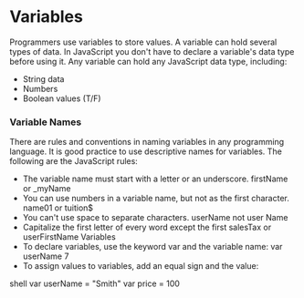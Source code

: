 # Variables

Programmers use variables to store values. A variable can hold several types of data. In JavaScript you don't have to declare a variable's data type before using it. Any variable can hold any JavaScript data type, including:

* String data
* Numbers
* Boolean values (T/F)

### Variable Names

There are rules and conventions in naming variables in any programming language. It is good practice to use descriptive names for variables. The following are the JavaScript rules:
* The variable name must start with a letter or an underscore.
firstName or _myName
* You can use numbers in a variable name, but not as the first
character.
name01 or tuition$
* You can't use space to separate characters.
userName not user Name
* Capitalize the first letter of every word except the first
salesTax or userFirstName
Variables
* To declare variables, use the keyword var and the variable name:
var userName
7
* To assign values to variables, add an equal sign and the value:

shell
var userName = "Smith"
var price = 100
